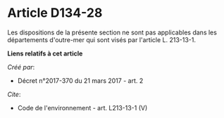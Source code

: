 # Article D134-28

Les dispositions de la présente section ne sont pas applicables dans les départements d'outre-mer qui sont visés par
l'article L. 213-13-1.

**Liens relatifs à cet article**

_Créé par_:

  - Décret n°2017-370 du 21 mars 2017 - art. 2

_Cite_:

  - Code de l'environnement - art. L213-13-1 (V)
